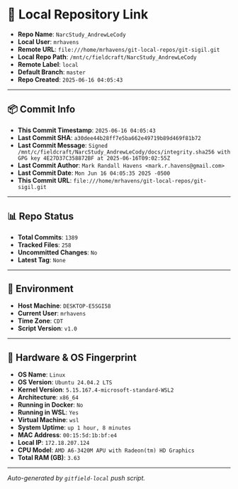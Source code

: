 # 🔗 Local Repository Link

- **Repo Name**: `NarcStudy_AndrewLeCody`
- **Local User**: `mrhavens`
- **Remote URL**: `file:///home/mrhavens/git-local-repos/git-sigil.git`
- **Local Repo Path**: `/mnt/c/fieldcraft/NarcStudy_AndrewLeCody`
- **Remote Label**: `local`
- **Default Branch**: `master`
- **Repo Created**: `2025-06-16 04:05:43`

---

## 📦 Commit Info

- **This Commit Timestamp**: `2025-06-16 04:05:43`
- **Last Commit SHA**: `a30dee44b28ff7e5ba662e49719b89d469f81b72`
- **Last Commit Message**: `Signed /mnt/c/fieldcraft/NarcStudy_AndrewLeCody/docs/integrity.sha256 with GPG key 4E27D37C358872BF at 2025-06-16T09:02:55Z`
- **Last Commit Author**: `Mark Randall Havens <mark.r.havens@gmail.com>`
- **Last Commit Date**: `Mon Jun 16 04:05:35 2025 -0500`
- **This Commit URL**: `file:///home/mrhavens/git-local-repos/git-sigil.git`

---

## 📊 Repo Status

- **Total Commits**: `1389`
- **Tracked Files**: `258`
- **Uncommitted Changes**: `No`
- **Latest Tag**: `None`

---

## 🧭 Environment

- **Host Machine**: `DESKTOP-E5SGI58`
- **Current User**: `mrhavens`
- **Time Zone**: `CDT`
- **Script Version**: `v1.0`

---

## 🧬 Hardware & OS Fingerprint

- **OS Name**: `Linux`
- **OS Version**: `Ubuntu 24.04.2 LTS`
- **Kernel Version**: `5.15.167.4-microsoft-standard-WSL2`
- **Architecture**: `x86_64`
- **Running in Docker**: `No`
- **Running in WSL**: `Yes`
- **Virtual Machine**: `wsl`
- **System Uptime**: `up 1 hour, 8 minutes`
- **MAC Address**: `00:15:5d:1b:bf:e4`
- **Local IP**: `172.18.207.124`
- **CPU Model**: `AMD A6-3420M APU with Radeon(tm) HD Graphics`
- **Total RAM (GB)**: `3.63`

---

_Auto-generated by `gitfield-local` push script._

